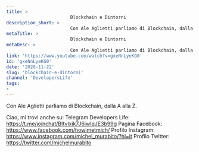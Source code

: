 ```yaml
---
title: > 
                        Blockchain e Dintorni
description_short: > 
                        Con Ale Aglietti parliamo di Blockchain, dalla A alla Z. Ciao, mi trovi anche su: Telegram Developers Life: ...
metaTitle: > 
                        Blockchain e Dintorni
metaDesc: > 
                        Con Ale Aglietti parliamo di Blockchain, dalla A alla Z. Ciao, mi trovi anche su: Telegram Developers Life: ...
link: 'https://www.youtube.com/watch?v=gxeNnLyeKG0'
id: 'gxeNnLyeKG0'
date: '2020-11-22'
slug: 'blockchain-e-dintorni'
channel: 'DevelopersLife'
tags: 
- 
---
```

Con Ale Aglietti parliamo di Blockchain, dalla A alla Z.

Ciao, mi trovi anche su:
Telegram Developers Life: https://t.me/joinchat/BItvlxik7J6iwIqJE3b99g
Pagina Facebook: https://www.facebook.com/howimetmich/
Profilo Instagram: https://www.instagram.com/michel_murabito/?hl=it
Profilo Twitter: https://twitter.com/michelmurabito
